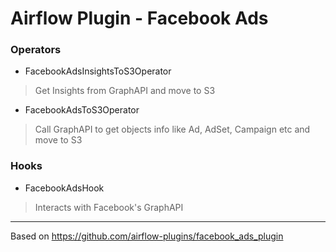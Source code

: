 # Airflow Plugin - Facebook Ads

### Operators

- FacebookAdsInsightsToS3Operator

> Get Insights from GraphAPI and move to S3

- FacebookAdsToS3Operator

> Call GraphAPI to get objects info like Ad, AdSet, Campaign etc and move to S3

### Hooks

- FacebookAdsHook

> Interacts with Facebook's GraphAPI

---

Based on https://github.com/airflow-plugins/facebook_ads_plugin

